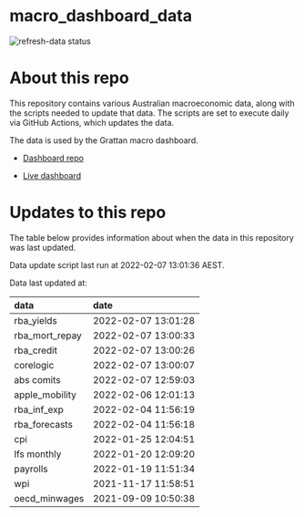
<!-- README.md is generated from README.Rmd. Please edit that file -->

# macro\_dashboard\_data

<!-- badges: start -->

![refresh-data
status](https://github.com/grattan/macro_dashboard_data/workflows/refresh-data/badge.svg)

<!-- badges: end -->

# About this repo

This repository contains various Australian macroeconomic data, along
with the scripts needed to update that data. The scripts are set to
execute daily via GitHub Actions, which updates the data.

The data is used by the Grattan macro dashboard.

  - [Dashboard repo](https://github.com/grattan/macrodashboard)

  - [Live dashboard](https://mattcowgill.shinyapps.io/macrodashboard/)

# Updates to this repo

The table below provides information about when the data in this
repository was last updated.

Data update script last run at 2022-02-07 13:01:36 AEST.

Data last updated at:

| data             | date                |
| :--------------- | :------------------ |
| rba\_yields      | 2022-02-07 13:01:28 |
| rba\_mort\_repay | 2022-02-07 13:00:33 |
| rba\_credit      | 2022-02-07 13:00:26 |
| corelogic        | 2022-02-07 13:00:07 |
| abs comits       | 2022-02-07 12:59:03 |
| apple\_mobility  | 2022-02-06 12:01:13 |
| rba\_inf\_exp    | 2022-02-04 11:56:19 |
| rba\_forecasts   | 2022-02-04 11:56:18 |
| cpi              | 2022-01-25 12:04:51 |
| lfs monthly      | 2022-01-20 12:09:20 |
| payrolls         | 2022-01-19 11:51:34 |
| wpi              | 2021-11-17 11:58:51 |
| oecd\_minwages   | 2021-09-09 10:50:38 |
